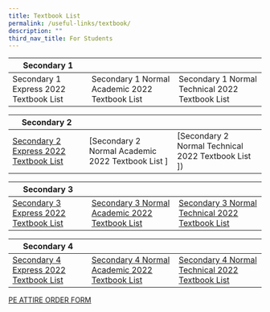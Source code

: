 ```yaml
---
title: Textbook List
permalink: /useful-links/textbook/
description: ""
third_nav_title: For Students
---
```

| Secondary 1 |  |  |
| -------- | -------- | -------- |
| Secondary 1 Express 2022 Textbook List    | Secondary 1 Normal Academic 2022 Textbook List     | Secondary 1 Normal Technical 2022 Textbook List    |

| Secondary 2 |  |  |
| -------- | -------- | -------- |
| [Secondary 2 Express 2022 Textbook List](/files/Textbook/s2%20exp%20booklist%202023.pdf) | [Secondary 2 Normal Academic 2022 Textbook List   ]| [Secondary 2 Normal Technical 2022 Textbook List  ])  |

| Secondary 3 |  |  |
| -------- | -------- | -------- |
| [Secondary 3 Express 2022 Textbook List](/files/S3%20EXP_22-10-2021.pdf)  | [Secondary 3 Normal Academic 2022 Textbook List](/files/S3%20NA_22-10-2021.pdf)  | [Secondary 3 Normal Technical 2022 Textbook List](/files/S3%20NT_22-10-2021.pdf)  |


| Secondary 4 |  |  |
| -------- | -------- | -------- |
|[Secondary 4 Express 2022 Textbook List](/files/S4%20EXP_22-10-2021.pdf)  | [Secondary 4 Normal Academic 2022 Textbook List](/files/S4%20NA_22-10-2021.pdf) | [Secondary 4 Normal Technical 2022 Textbook List](/files/S4%20NT_22-10-2021.pdf)  |


[PE ATTIRE ORDER FORM](/files/PE%20ATTIRE%20ORDER%20FORM%20003.pdf)